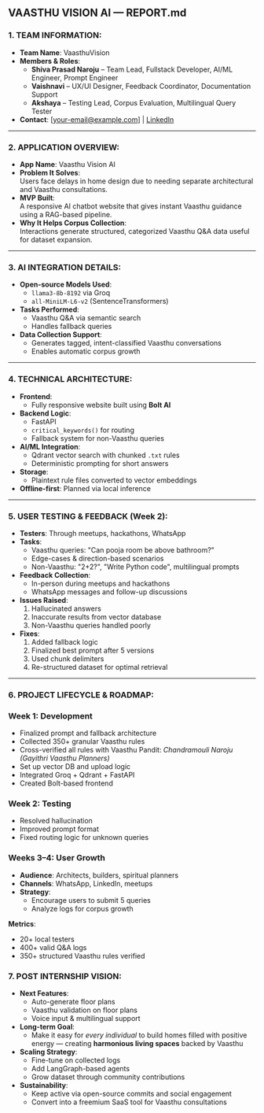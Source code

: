 ## VAASTHU VISION AI — REPORT.md

### 1. TEAM INFORMATION:
- **Team Name**: VaasthuVision  
- **Members & Roles**:
  - **Shiva Prasad Naroju** – Team Lead, Fullstack Developer, AI/ML Engineer, Prompt Engineer  
  - **Vaishnavi** – UX/UI Designer, Feedback Coordinator, Documentation Support  
  - **Akshaya** – Testing Lead, Corpus Evaluation, Multilingual Query Tester  
- **Contact**: [your-email@example.com] | [LinkedIn](https://www.linkedin.com/in/shiva-prasad-naroju-4772a6184)

---

### 2. APPLICATION OVERVIEW:
- **App Name**: Vaasthu Vision AI  
- **Problem It Solves**:  
  Users face delays in home design due to needing separate architectural and Vaasthu consultations.  
- **MVP Built**:  
  A responsive AI chatbot website that gives instant Vaasthu guidance using a RAG-based pipeline.  
- **Why It Helps Corpus Collection**:  
  Interactions generate structured, categorized Vaasthu Q&A data useful for dataset expansion.

---

### 3. AI INTEGRATION DETAILS:
- **Open-source Models Used**:
  - `llama3-8b-8192` via Groq
  - `all-MiniLM-L6-v2` (SentenceTransformers)
- **Tasks Performed**:
  - Vaasthu Q&A via semantic search
  - Handles fallback queries
- **Data Collection Support**:
  - Generates tagged, intent-classified Vaasthu conversations
  - Enables automatic corpus growth

---

### 4. TECHNICAL ARCHITECTURE:
- **Frontend**:  
  - Fully responsive website built using **Bolt AI**
- **Backend Logic**:  
  - FastAPI  
  - `critical_keywords()` for routing  
  - Fallback system for non-Vaasthu queries
- **AI/ML Integration**:  
  - Qdrant vector search with chunked `.txt` rules  
  - Deterministic prompting for short answers
- **Storage**:  
  - Plaintext rule files converted to vector embeddings  
- **Offline-first**: Planned via local inference

---

### 5. USER TESTING & FEEDBACK (Week 2):
- **Testers**: Through meetups, hackathons, WhatsApp  
- **Tasks**:
  - Vaasthu queries: "Can pooja room be above bathroom?"  
  - Edge-cases & direction-based scenarios  
  - Non-Vaasthu: "2+2?", "Write Python code", multilingual prompts  
- **Feedback Collection**:
  - In-person during meetups and hackathons  
  - WhatsApp messages and follow-up discussions  
- **Issues Raised**:
  1. Hallucinated answers  
  2. Inaccurate results from vector database  
  3. Non-Vaasthu queries handled poorly  
- **Fixes**:
  1. Added fallback logic  
  2. Finalized best prompt after 5 versions  
  3. Used chunk delimiters  
  4. Re-structured dataset for optimal retrieval

---

### 6. PROJECT LIFECYCLE & ROADMAP:

### Week 1: Development
- Finalized prompt and fallback architecture  
- Collected 350+ granular Vaasthu rules  
- Cross-verified all rules with Vaasthu Pandit: *Chandramouli Naroju (Gayithri Vaasthu Planners)*  
- Set up vector DB and upload logic  
- Integrated Groq + Qdrant + FastAPI  
- Created Bolt-based frontend  

### Week 2: Testing
- Resolved hallucination  
- Improved prompt format  
- Fixed routing logic for unknown queries

### Weeks 3–4: User Growth
- **Audience**: Architects, builders, spiritual planners  
- **Channels**: WhatsApp, LinkedIn, meetups  
- **Strategy**:
  - Encourage users to submit 5 queries  
  - Analyze logs for corpus growth

**Metrics**:
- 20+ local testers  
- 400+ valid Q&A logs  
- 350+ structured Vaasthu rules verified

### 7. POST INTERNSHIP VISION:
- **Next Features**:
  - Auto-generate floor plans  
  - Vaasthu validation on floor plans  
  - Voice input & multilingual support  
- **Long-term Goal**:
  - Make it easy for *every individual* to build homes filled with positive energy — creating **harmonious living spaces** backed by Vaasthu  
- **Scaling Strategy**:
  - Fine-tune on collected logs  
  - Add LangGraph-based agents  
  - Grow dataset through community contributions  
- **Sustainability**:
  - Keep active via open-source commits and social engagement  
  - Convert into a freemium SaaS tool for Vaasthu consultations

